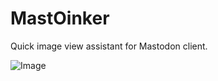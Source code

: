 
# MastOinker
Quick image view assistant for Mastodon client.

![Image](https://gist.githubusercontent.com/route101/a699c7422eb31cf2e16c4d200c8f0c90/raw/3d713f0937830518d80b5383102d6ea9afdfc1b5/screenshot.png)

